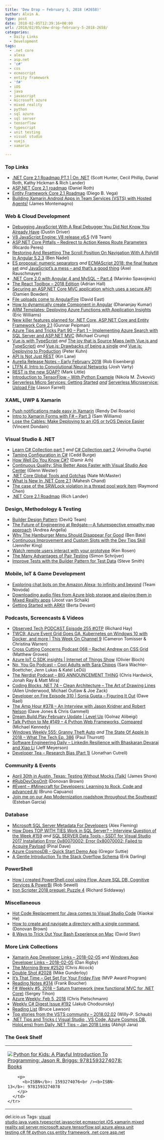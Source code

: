 ```yaml
---
title: 'Dew Drop – February 5, 2018 (#2658)'
author: Alvin A.
type: post
date: 2018-02-05T12:39:16+00:00
url: /2018/02/05/dew-drop-february-5-2018-2658/
categories:
  - Daily Links
  - Development
tags:
  - .net core
  - alexa
  - asp.net
  - 'c#'
  - css
  - ecmascript
  - entity framework
  - 'f#'
  - iOS
  - java
  - javascript
  - microsoft azure
  - mixed reality
  - python
  - sql azure
  - sql server
  - tensorflow
  - typescript
  - unit testing
  - visual studio
  - vuejs
  - xamarin

---
```

### <a name="top"></a>Top Links

  * <a href="https://channel9.msdn.com/Shows/On-NET/NET-Core-21-Roadmap-PT1?WT.mc_id=DX_MVP4025064" target="_blank">.NET Core 2.1 Roadmap PT.1 | On .NET</a> (Scott Hunter, Cecil Phillip, Daniel Roth, Kathy Hickman & Rich Lander)
  * <a href="https://blogs.msdn.microsoft.com/webdev/2018/02/02/asp-net-core-2-1-roadmap/" target="_blank">ASP.NET Core 2.1 roadmap</a> (Daniel Roth)
  * <a href="https://blogs.msdn.microsoft.com/dotnet/2018/02/02/entity-framework-core-2-1-roadmap/" target="_blank">Entity Framework Core 2.1 Roadmap</a> (Diego B. Vega)
  * <a href="https://montemagno.com/building-xamarin-android-apps-in-team-services-vsts-with-hosted-vs-2017-agents/" target="_blank">Building Xamarin.Android Apps in Team Services (VSTS) with Hosted Agents!</a> (James Montemagno)



### <a name="web"></a>Web & Cloud Development

  * <a href="https://www.smashingmagazine.com/2018/02/javascript-firefox-debugger/" target="_blank">Debugging JavaScript With A Real Debugger You Did Not Know You Already Have</a> (Dustin Driver)
  * <a href="https://v8project.blogspot.com/2018/02/v8-release-65.html" target="_blank">V8 JavaScript Engine: V8 release v6.5</a> (V8 Team)
  * <a href="https://weblogs.asp.net:443/ricardoperes/asp-net-core-pitfalls-redirect-to-action-keeps-route-parameters?WT.mc_id=DX_MVP4025064" target="_blank">ASP.NET Core Pitfalls – Redirect to Action Keeps Route Parameters</a> (Ricardo Peres)
  * <a href="https://www.bennadel.com/blog/3407-restoring-and-resetting-the-scroll-position-on-navigation-with-a-polyfill-in-angular-5-2-3.htm" target="_blank">Restoring And Resetting The Scroll Position On Navigation With A Polyfill In Angular 5.2.3</a> (Ben Nadel)
  * <a href="http://feedproxy.google.com/~r/2ality/~3/vEZslrId4D8/numeric-separators.html" target="_blank">ES proposal: numeric separators</a> _and_ <a href="http://2ality.com/2017/02/ecmascript-2018.html" target="_blank">ECMAScript 2018: the final feature set</a> _and_ <a href="http://feedproxy.google.com/~r/2ality/~3/sZ2auVOmeFM/js-backward-compatibility.html" target="_blank">JavaScript’s a mess – and that’s a good thing</a> (Axel Rauschmayer)
  * <a href="https://code-maze.com/net-core-web-development-part4/" target="_blank">.NET Core 2.0 with Angular 4 and MySQL &#8211; Part 4</a> (Marinko Spasojevic)
  * <a href="https://shellmonger.com/2018/02/02/the-react-toolbox-2018-edition/" target="_blank">The React Toolbox – 2018 Edition</a> (Adrian Hall)
  * <a href="https://damienbod.com/2018/02/02/securing-an-asp-net-core-mvc-application-which-uses-a-secure-api/" target="_blank">Securing an ASP.NET Core MVC application which uses a secure API</a> (Damien Bowden)
  * <a href="https://blog.angular.io/file-uploads-come-to-angularfire-6842352b3b47?source=rss----447683c3d9a3---4" target="_blank">File uploads come to AngularFire</a> (David East)
  * <a href="https://www.infragistics.com/community/blogs/b/infragistics/posts/how-to-load-component-dynamically-in-angular" target="_blank">How to dynamically create Component in Angular</a> (Dhananjay Kumar)
  * <a href="http://www.motowilliams.com/arm-templates-functions-with-application-insights" target="_blank">ARM Templates: Deploying Azure Functions with Application Insights</a> (Eric Williams)
  * <a href="http://feedproxy.google.com/~r/gunnarpeipman/~3/nrM7k83tgu0/" target="_blank">New killer features planned for .NET Core, ASP.NET Core and Entity Framework Core 2.1</a> (Gunnar Peipman)
  * <a href="https://www.michaelcrump.net/azure-tips-and-tricks90/" target="_blank">Azure Tips and Tricks Part 90 &#8211; Part 1 &#8211; Implementing Azure Search with SQL Server and ASP.NET MVC</a> (Michael Crump)
  * <a href="https://www.mistergoodcat.com/post/vuejs-with-typescript" target="_blank">Vue.js with TypeScript</a>&nbsp;_and_ <a href="https://www.mistergoodcat.com/post/the-joy-that-is-source-maps-with-vuejs-and-typescript" target="_blank">The joy that is Source Maps (with Vue.js and TypeScript)</a> _and_ <a href="https://www.mistergoodcat.com/post/vuejs-drawbacks-of-being-a-single" target="_blank">Vue.js: Drawbacks of being a single</a> _and_ <a href="https://www.mistergoodcat.com/post/vuejs-deploying-to-production" target="_blank">Vue.js: Deploying to Production</a> (Peter Kuhn)
  * <a href="http://apievangelist.com/2018/02/03/api-is-not-just-rest/" target="_blank">API Is Not Just REST</a> (Kin Lane)
  * <a href="http://aurelia.io/blog/2018/02/05/aurelia-release-notes-early-february-2018" target="_blank">Aurelia Release Notes &#8211; Early February 2018</a> (Rob Eisenberg)
  * <a href="https://joshvarty.com/2018/02/04/ltfn-4-intro-to-convolutional-neural-networks/" target="_blank">LTFN 4: Intro to Convolutional Neural Networks</a> (Josh Varty)
  * <a href="http://www.infoq.com/news/2018/02/rest-and-soap?utm_campaign=infoq_content&utm_source=infoq&utm_medium=feed&utm_term=global" target="_blank">REST is the new SOAP?</a> (Mark Little)
  * <a href="https://rubikscode.net/2018/02/05/introduction-to-tensorflow-with-python-example/" target="_blank">Introduction to TensorFlow – With Python Example</a> (Nikola M. Živković)
  * <a href="https://jfarrell.net/2018/02/03/serverless-micro-services-getting-started/" target="_blank">Serverless Micro Services: Getting Started</a> _<u>and</u>_ <a href="https://jfarrell.net/2018/02/04/serverless-microservice-upload-file/" target="_blank">Serverless Microservice: Upload File</a> (Jason Farrell)



### <a name="silverlight"></a>XAML, UWP & Xamarin

  * <a href="https://www.xamboy.com/2018/02/02/push-notifications-made-easy-in-xamarin/" target="_blank">Push notifications made easy in Xamarin</a> (Rendy Del Rosario)
  * <a href="http://www.codingwithsam.com/intro-xamarin-forms-f-part-3/" target="_blank">Intro to Xamarin Forms with F# – Part 3</a> (Sam Williams)
  * <a href="https://blog.xamarin.com/lose-cables-make-deploying-ios-tvos-device-easier/" target="_blank">Lose the Cables: Make Deploying to an iOS or tvOS Device Easier</a> (Vincent Dondain)



### <a name="dotnet"></a>Visual Studio & .NET

  * <a href="http://feedproxy.google.com/~r/geekswithblogs/~3/nDPFZe6OR-U/learn-c-collection-part-1.aspx" target="_blank">Learn C# Collection part 1</a> _and_ <a href="http://feedproxy.google.com/~r/geekswithblogs/~3/ySfsafx1Bbg/c-collection-part-2.aspx" target="_blank">C# Collection part 2</a> (Anirudha Gupta)
  * <a href="https://hackernoon.com/taming-configuration-in-c-a2706b2d4741?source=rss----3a8144eabfe3---4" target="_blank">Taming Configuration in C#</a> (Cedd Burge)
  * <a href="http://feedproxy.google.com/~r/netCurryRecentArticles/~3/UZIU3qVAYIM/ShowArticle.aspx" target="_blank">How Well Do You Know C#?</a> (Damir Arh)
  * <a href="https://blogs.msdn.microsoft.com/vsappcenter/continuous-quality-ship-better-apps-faster-with-visual-studio-app-center/" target="_blank">Continuous Quality: Ship Better Apps Faster with Visual Studio App Center</a> (Glenn Wester)
  * <a href="http://www.natemcmaster.com/blog/2018/02/02/dotnet-global-tool/" target="_blank">.NET Core Global Tools and Gotchas</a> (Nate McMaster)
  * <a href="http://www.c-sharpcorner.com/article/what-is-new-in-net-core-2-1/" target="_blank">What Is New In .NET Core 2.1</a> (Mahesh Chand)
  * <a href="https://blogs.msdn.microsoft.com/oldnewthing/20180202-00/?p=97955" target="_blank">The case of the SRWLock violation in a thread pool work item</a> (Raymond Chen)
  * <a href="https://blogs.msdn.microsoft.com/dotnet/2018/02/02/net-core-2-1-roadmap/" target="_blank">.NET Core 2.1 Roadmap</a> (Rich Lander)



### <a name="design"></a>Design, Methodology & Testing

  * <a href="http://deviq.com/builder-design-pattern/" target="_blank">Builder Design Pattern</a> (DevIQ Team)
  * <a href="https://www.productivecsharp.com/2018/02/careful-using-c-null-conditional-operators-tests-2/" target="_blank">The Future of Engineering at Redgate — A futurespective empathy map approach</a> (Andrea Angella)
  * <a href="https://www.webdesignerdepot.com/2018/02/why-the-hamburger-menu-should-disappear-for-good/" target="_blank">Why The Hamburger Menu Should Disappear For Good</a> (Ben Bate)
  * <a href="https://developer.amazon.com/blogs/alexa/post/160fea1e-1735-4536-8c66-f322de763bbe/continuous-improvement-and-custom-slots-with-the-dev-tips-skill" target="_blank">Continuous Improvement and Custom Slots with the Dev Tips Skill</a> (Jennifer King)
  * <a href="https://www.infragistics.com/community/blogs/b/infragistics/posts/watch-remote-users-interact-with-your-prototype" target="_blank">Watch remote users interact with your prototype</a> (Ken Rosen)
  * <a href="https://www.stickyminds.com/article/many-advantages-pair-testing" target="_blank">The Many Advantages of Pair Testing</a> (Simon Schrijver)
  * <a href="https://ardalis.com/improve-tests-with-the-builder-pattern-for-test-data" target="_blank">Improve Tests with the Builder Pattern for Test Data</a> (Steve Smith)



### <a name="mobile"></a>Mobile, IoT & Game Development

  * <a href="https://www.novoda.com/blog/alexa-space-quiz-skill/" target="_blank">Exploring chat bots on the Amazon Alexa; to infinity and beyond</a> (Team Novoda)
  * <a href="http://feedproxy.google.com/~r/blogspot/dotnetbyexample/~3/VMWpqDwllUA/downloading-audio-files-from-azure-blob.html" target="_blank">Downloading audio files from Azure blob storage and playing them in Mixed Reality apps</a> (Joost van Schaik)
  * <a href="https://www.novoda.com/blog/getting-started-with-arkit/" target="_blank">Getting Started with ARKit</a> (Berta Devant)



### <a name="podcasts"></a>Podcasts, Screencasts & Videos

  * <a href="https://www.windowsobserver.com/2018/02/04/observed-tech-podcast-episode-255-otp/" target="_blank">Observed Tech PODCAST Episode 255 #OTP</a> (Richard Hay)
  * <a href="https://channel9.msdn.com/Shows/This+Week+On+Channel+9/TWC9-Azure-Event-Grid-Goes-GA-Kubernetes-on-Windows-10-with-Docker-Dashboard-Confessional-References?WT.mc_id=DX_MVP4025064" target="_blank">TWC9: Azure Event Grid Goes GA, Kubernetes on Windows 10 with Docker, and more | This Week On Channel 9</a> (Cameron Tomisser & Christina Warren)
  * <a href="http://feedproxy.google.com/~r/CrossCuttingConcerns/~3/PBdehosFJ5A/Podcast-068-Rachel-Andrew-CSS-Grid" target="_blank">Cross Cutting Concerns Podcast 068 &#8211; Rachel Andrew on CSS Grid</a> (Matthew Groves)
  * <a href="https://channel9.msdn.com/Shows/Internet-of-Things-Show/Azure-IoT-C-SDK-insights?WT.mc_id=DX_MVP4025064" target="_blank">Azure IoT C SDK insights | Internet of Things Show</a> (Olivier Bloch)
  * <a href="http://www.noyougoshow.com/podcast/ep-3/" target="_blank">No, You Go Podcast &#8211; Cool Adults with Sara Chipps</a> (Sara Wachter-Boettcher, Jenn Lukas & Katel LeDû)
  * <a href="http://nerdist.nerdistind.libsynpro.com/big-announcement-thing" target="_blank">The Nerdist Podcast &#8211; BIG ANNOUNCEMENT THING</a> (Chris Hardwick, Jonah Ray & Matt Mira)
  * <a href="https://www.codingblocks.net/podcast/clean-architecture-the-art-of-drawing-lines/" target="_blank">Coding Blocks .NET 74 &#8211; Clean Architecture – The Art of Drawing Lines</a> (Allen Underwood, Michael Outlaw & Joe Zack)
  * <a href="http://developeronfire.com/podcast/episode-310-sonia-gupta-figuring-it-out" target="_blank">Developer on Fire Episode 310 | Sonia Gupta &#8211; Figuring It Out</a> (Dave Rael)
  * <a href="http://feedproxy.google.com/~r/TheAmpHour/~3/OIXHWvMTqJE/" target="_blank">The Amp Hour #378 – An Interview with Jason Kridner and Robert Nelson</a> (Dave Jones & Chris Gammell)
  * <a href="https://channel9.msdn.com/Shows/Level-Up/DreamBuildPlay-February-Update?WT.mc_id=DX_MVP4025064" target="_blank">Dream.Build.Play February Update | Level Up</a> (Golnaz Alibeigi)
  * <a href="https://talkpython.fm/episodes/show/149/4-python-web-frameworks-compared" target="_blank">Talk Python to Me #149 &#8211; 4 Python Web Frameworks, Compared</a> (Michael Kennedy)
  * <a href="https://www.thurrott.com/podcasts/windows-weekly/151498/windows-weekly-555-granny-theft-auto" target="_blank">Windows Weekly 555: Granny Theft Auto</a> _and_ <a href="https://www.thurrott.com/podcasts/what-the-tech/151501/state-apple-2018-tech-ep-386" target="_blank">The State Of Apple In 2018 – What The Tech Ep. 386</a> (Paul Thurrott)
  * <a href="https://softwareengineeringdaily.com/2018/02/05/linkedin-resilience-with-bhaskaran-devaraj-and-xiao-li/" target="_blank">Software Engineering Daily &#8211; Linkedin Resilience with Bhaskaran Devaraj and Xiao Li</a> (Jeff Meyerson)
  * <a href="http://developertea.simplecast.fm/493" target="_blank">Developer Tea &#8211; Research Bias (Part 1)</a> (Jonathan Cutrell)



### <a name="events"></a>Community & Events

  * <a href="http://www.jamesshore.com/Calendar/2018-04-30.html" target="_blank">April 30th in Austin, Texas: Testing Without Mocks (Talk)</a> (James Shore)
  * <a href="http://www.donovanbrown.com/post/RubDevOpsOnIt" target="_blank">#RubDevOpsOnIt</a> (Donovan Brown)
  * <a href="http://feedproxy.google.com/~r/elbruno/~3/KUsrvl2c6qE/" target="_blank">#Event – #Minecraft for Developers: Learning to Rock, Code and advanced AI</a> (Bruno Capuano)
  * <a href="http://www.almguide.com/2018/02/join-me-on-our-app-modernization-roadshow-throughout-the-southeast/" target="_blank">Join me on our App Modernization roadshow throughout the Southeast!</a> (Esteban Garcia)



### <a name="sql"></a>Database

  * <a href="https://simpleprogrammer.com/microsoft-sql-server-metadata-developers/" target="_blank">Microsoft SQL Server Metadata For Developers</a> (Alex Fleming)
  * <a href="https://blog.sqlauthority.com/2018/02/04/top-ties-work-sql-server-interview-question-week-159/" target="_blank">How Does TOP WITH TIES Work in SQL Server? – Interview Question of the Week #159</a> _and_ <a href="https://blog.sqlauthority.com/2018/02/05/sql-server-data-tools-ssdt-visual-studio-2017-installation-error-0x80070002-error-0x80070002-failed-acquire-payload/" target="_blank">SQL SERVER Data Tools – SSDT for Visual Studio 2017 Installation Error 0x80070002: Error 0x80070002: Failed to Acquire Payload</a> (Pinal Dave)
  * <a href="https://gregorsuttie.com/2018/02/03/azure-cosmosdb-quick-start-demo-app/" target="_blank">Azure CosmosDB – Quick Start Demo App</a> (Gregor Suttie)
  * <a href="http://feedproxy.google.com/~r/BrentOzar-SqlServerDba/~3/Dv6ORhBajmA/" target="_blank">A Gentle Introduction To the Stack Overflow Schema</a> (Erik Darling)



### <a name="ps"></a>PowerShell

  * <a href="http://www.sqlservercentral.com/blogs/sql-dba-with-a-beard/2018/02/03/how-i-created-powershellcool-using-flow-azure-sql-db-cognitive-services-powerbi/" target="_blank">How I created PowerShell.cool using Flow, Azure SQL DB, Cognitive Services & PowerBi</a> (Rob Sewell)
  * <a href="https://powershell.org/2018/02/04/iron-scripter-2018-prequel-puzzle-4/" target="_blank">Iron Scripter 2018 prequel: Puzzle 4</a> (Richard Siddaway)



### <a name="misc"></a>Miscellaneous

  * <a href="https://blogs.msdn.microsoft.com/visualstudio/2018/02/02/hot-code-replacement-for-java-comes-to-visual-studio-code/" target="_blank">Hot Code Replacement for Java comes to Visual Studio Code</a> (Xiaokai He)
  * <a href="http://www.donovanbrown.com/post/How-to-create-and-navigate-a-directory-with-a-single-command" target="_blank">How to create and navigate a directory with a single command.</a> (Donovan Brown)
  * <a href="http://feedproxy.google.com/~r/ElegantCode/~3/9CC-TtYMhGg/" target="_blank">8 Ways to Trick Out Your Bash Experience on Mac</a> (David Starr)



### <a name="links"></a>More Link Collections

  * <a href="https://www.allaboutxamarin.com/2018/02/xamarin-app-developer-links-2018-02-05/" target="_blank">Xamarin App Developer Links &#8211; 2018-02-05</a> and <a href="https://www.windowsappdev.com/2018/02/windows-app-developer-links-2018-02-05/" target="_blank">Windows App Developer Links &#8211; 2018-02-05</a> (Dan Rigby)
  * <a href="http://feedproxy.google.com/~r/ReflectivePerspective/~3/Zh_xzgP9i5M/" target="_blank">The Morning Brew #2520</a> (Chris Alcock)
  * <a href="https://afreshcup.com/home/2018/02/05/double-shot-2028.html" target="_blank">Double Shot #2028</a> (Mike Gunderloy)
  * <a href="https://blogs.msdn.microsoft.com/mvpawardprogram/2018/02/02/friday-five-february-2nd/" target="_blank">It’s That Time – Get Set For Your Friday Five</a> (MVP Award Program)
  * <a href="http://www.frankysnotes.com/2018/02/reading-notes-314.html" target="_blank">Reading Notes #314</a> (Frank Boucher)
  * <a href="https://sergeytihon.com/2018/02/03/f-weekly-5-2018-saturn-framework-new-functional-mvc-for-net-core/" target="_blank">F# Weekly #5, 2018 – Saturn framework (new functional MVC for .NET Core)</a> (Sergey Tihon)
  * <a href="https://buildazure.com/2018/02/05/azure-weekly-feb-5-2018/" target="_blank">Azure Weekly: Feb 5, 2018</a> (Chris Pietschmann)
  * <a href="http://feedproxy.google.com/~r/digest-csharp/~3/lJIh4pPxfqM/192" target="_blank">Weekly C# Digest Issue #192</a> (Jakub Chodounsky)
  * <a href="http://www.brucelawson.co.uk/2018/reading-list-189/" target="_blank">Reading List</a> (Bruce Lawson)
  * <a href="https://blogs.msdn.microsoft.com/devops/2018/02/02/top-stories-from-the-vsts-community-2018-02-02/" target="_blank">Top stories from the VSTS community – 2018.02.02</a> (Willy-P. Schaub)
  * <a href="https://abhijitjana.net/2018/02/04/net-tips-and-tricks-visual-studio-vs-code-azure-cosmos-db-hololens-from-daily-net-tips-jan-2018-links/" target="_blank">.NET Tips and Tricks ( Visual Studio , VS Code, Azure Cosmos DB, HoloLens) from Daily .NET Tips – Jan 2018 Links</a> (Abhijit Jana)



### <a name="shelf"></a>The Geek Shelf

<div class="wlWriterEditableSmartContent" id="scid:7dc1bd33-94bd-46fd-a20b-0131235bcd47:08481acb-c329-4601-bc5d-f73cec874551" style="margin: 0px; padding: 0px; float: none; display: inline;">
  <table cellspacing="0" cellpadding="2" width="400" border="0" unselectable="on">
    <tr>
      <td valign="top" width="400">
        <p>
          <a title="Python for Kids: A Playful Introduction To Programming: Jason R. Briggs: 9781593274078: Books" href="http://www.amazon.com/exec/obidos/ASIN/1593274076/amavin-20"><img data-recalc-dims="1" decoding="async" src="https://i0.wp.com/images-na.ssl-images-amazon.com/images/I/51iAI1xbauL._AC_US218_.jpg?w=660&#038;ssl=1" border="0" align="left" style="float:left" />Python for Kids: A Playful Introduction To Programming: Jason R. Briggs: 9781593274078: Books</a>
        </p>
        
        <p>
          <b>ISBN</b>: 1593274076<br /><b>ISBN-13</b>: 9781593274078
        </p>
      </td>
    </tr>
  </table>
</div>



<div class="wlWriterEditableSmartContent" id="scid:77ECF5F8-D252-44F5-B4EB-D463C5396A79:fc176c85-08f9-474f-bfdb-0b73bddc1a9c" style="margin: 0px; padding: 0px; float: none; display: inline;">
  del.icio.us Tags: <a href="http://del.icio.us/popular/visual+studio" rel="tag">visual studio</a>,<a href="http://del.icio.us/popular/java" rel="tag">java</a>,<a href="http://del.icio.us/popular/vuejs" rel="tag">vuejs</a>,<a href="http://del.icio.us/popular/typescript" rel="tag">typescript</a>,<a href="http://del.icio.us/popular/javascript" rel="tag">javascript</a>,<a href="http://del.icio.us/popular/ecmascript" rel="tag">ecmascript</a>,<a href="http://del.icio.us/popular/iOS" rel="tag">iOS</a>,<a href="http://del.icio.us/popular/xamarin" rel="tag">xamarin</a>,<a href="http://del.icio.us/popular/mixed+reality" rel="tag">mixed reality</a>,<a href="http://del.icio.us/popular/sql+server" rel="tag">sql server</a>,<a href="http://del.icio.us/popular/microsoft+azure" rel="tag">microsoft azure</a>,<a href="http://del.icio.us/popular/tensorflow" rel="tag">tensorflow</a>,<a href="http://del.icio.us/popular/sql+azure" rel="tag">sql azure</a>,<a href="http://del.icio.us/popular/alexa" rel="tag">alexa</a>,<a href="http://del.icio.us/popular/unit+testing" rel="tag">unit testing</a>,<a href="http://del.icio.us/popular/c%23" rel="tag">c#</a>,<a href="http://del.icio.us/popular/f%23" rel="tag">f#</a>,<a href="http://del.icio.us/popular/python" rel="tag">python</a>,<a href="http://del.icio.us/popular/css" rel="tag">css</a>,<a href="http://del.icio.us/popular/entity+framework" rel="tag">entity framework</a>,<a href="http://del.icio.us/popular/.net+core" rel="tag">.net core</a>,<a href="http://del.icio.us/popular/asp.net" rel="tag">asp.net</a>
</div>